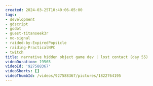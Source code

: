 ```yaml
---
created: 2024-03-25T10:40:06-05:00
tags:
- development
- gdscript
- godot
- guest-titanseek3r
- no-signal
- raided-by-ExpiredPopsicle
- raiding-PracticalNPC
- twitch
title: narrative hidden object game dev | lost contact (day 55)
videoDuration: 19565
videoId: '927588367'
videoShorts: []
videoThumbId: /videos/927588367/pictures/1822764195
---
```

